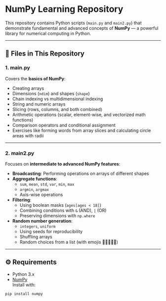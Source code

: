 # NumPy Learning Repository

This repository contains Python scripts (`main.py` and `main2.py`) that demonstrate fundamental and advanced concepts of **NumPy** — a powerful library for numerical computing in Python.  

---

## 📂 Files in This Repository

### 1. **main.py**
Covers the **basics of NumPy**:
- Creating arrays
- Dimensions (`ndim`) and shapes (`shape`)
- Chain indexing vs multidimensional indexing
- String and numeric arrays
- Slicing (rows, columns, and both combined)
- Arithmetic operations (scalar, element-wise, and vectorized math functions)
- Comparison operators and conditional assignment
- Exercises like forming words from array slices and calculating circle areas with radii

---

### 2. **main2.py**
Focuses on **intermediate to advanced NumPy features**:
- **Broadcasting**: Performing operations on arrays of different shapes
- **Aggregate functions**: 
  - `sum`, `mean`, `std`, `var`, `min`, `max`
  - `argmin`, `argmax`
  - Axis-wise operations
- **Filtering**:
  - Using boolean masks (`ages[ages < 18]`)
  - Combining conditions with `&` (AND), `|` (OR)
  - Preserving dimensions with `np.where`
- **Random number generation**:
  - `integers`, `uniform`
  - Using seeds for reproducibility
  - Shuffling arrays
  - Random choices from a list (with emojis 🍎🍊🍌🥥🍍)

---

## ⚙️ Requirements
- Python 3.x
- [NumPy](https://numpy.org/)  
Install with:
```bash
pip install numpy
